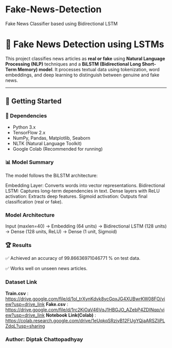 # Fake-News-Detection
Fake News Classifier based using Bidirectional LSTM

# 📰 Fake News Detection using LSTMs  

This project classifies news articles as **real or fake** using **Natural Language Processing (NLP)** techniques and a **BiLSTM (Bidirectional Long Short-Term Memory) model**. It processes textual data using tokenization, word embeddings, and deep learning to distinguish between genuine and fake news.

---

## 🚀 Getting Started  

### 📌 Dependencies
- Python 3.x
- TensorFlow 2.x
- NumPy, Pandas, Matplotlib, Seaborn
- NLTK (Natural Language Toolkit)
- Google Colab (Recommended for running)

### 📊 Model Summary
The model follows the BiLSTM architecture:

Embedding Layer: Converts words into vector representations.
Bidirectional LSTM: Captures long-term dependencies in text.
Dense layers with ReLU activation: Extracts deep features.
Sigmoid activation: Outputs final classification (real or fake).

### **Model Architecture**
Input (maxlen=40) → Embedding (64 units) → Bidirectional LSTM (128 units)
→ Dense (128 units, ReLU) → Dense (1 unit, Sigmoid)

### 🏆 Results

✅ Achieved an accuracy of  99.86636971046771 % on test data.

✅ Works well on unseen news articles.

### Dataset Link
**Train.csv** : https://drive.google.com/file/d/1ol_trXynKdvk8ycGpxJG4XUBwrKW08FO/view?usp=drive_link
**Fake.csv**  : https://drive.google.com/file/d/1rc2KjOaV46VqJ1HBGJO_AZebP4ZDINqp/view?usp=drive_link
**Notebook Link(Colab)** : https://colab.research.google.com/drive/1eUqkqSRzjyB12FUgYQjaARSZljPLZdqL?usp=sharing

### Author: Diptak Chattopadhyay
